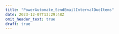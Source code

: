 ```yaml
---
title: "PowerAutomate_SendEmailIntervalDueItems"
date: 2023-12-07T13:29:48Z
omit_header_text: true
draft: true
---
```


